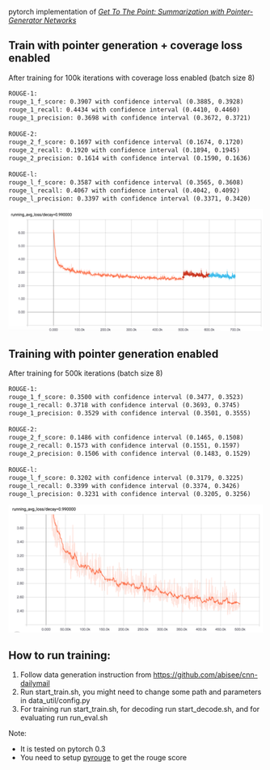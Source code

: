 pytorch implementation of *[Get To The Point: Summarization with Pointer-Generator Networks](https://arxiv.org/abs/1704.04368)*

Train with pointer generation + coverage loss enabled 
--------------------------------------------
After training for 100k iterations with coverage loss enabled (batch size 8)

```
ROUGE-1:
rouge_1_f_score: 0.3907 with confidence interval (0.3885, 0.3928)
rouge_1_recall: 0.4434 with confidence interval (0.4410, 0.4460)
rouge_1_precision: 0.3698 with confidence interval (0.3672, 0.3721)

ROUGE-2:
rouge_2_f_score: 0.1697 with confidence interval (0.1674, 0.1720)
rouge_2_recall: 0.1920 with confidence interval (0.1894, 0.1945)
rouge_2_precision: 0.1614 with confidence interval (0.1590, 0.1636)

ROUGE-l:
rouge_l_f_score: 0.3587 with confidence interval (0.3565, 0.3608)
rouge_l_recall: 0.4067 with confidence interval (0.4042, 0.4092)
rouge_l_precision: 0.3397 with confidence interval (0.3371, 0.3420)
```

![Alt text](learning_curve_coverage.png?raw=true "Learning Curve with coverage loss")

Training with pointer generation enabled
--------------------------------------------

After training for 500k iterations (batch size 8)

```
ROUGE-1:
rouge_1_f_score: 0.3500 with confidence interval (0.3477, 0.3523)
rouge_1_recall: 0.3718 with confidence interval (0.3693, 0.3745)
rouge_1_precision: 0.3529 with confidence interval (0.3501, 0.3555)

ROUGE-2:
rouge_2_f_score: 0.1486 with confidence interval (0.1465, 0.1508)
rouge_2_recall: 0.1573 with confidence interval (0.1551, 0.1597)
rouge_2_precision: 0.1506 with confidence interval (0.1483, 0.1529)

ROUGE-l:
rouge_l_f_score: 0.3202 with confidence interval (0.3179, 0.3225)
rouge_l_recall: 0.3399 with confidence interval (0.3374, 0.3426)
rouge_l_precision: 0.3231 with confidence interval (0.3205, 0.3256)
```
![Alt text](learning_curve.png?raw=true "Learning Curve with pointer generation")


How to run training:
--------------------------------------------
1) Follow data generation instruction from https://github.com/abisee/cnn-dailymail
2) Run start_train.sh, you might need to change some path and parameters in data_util/config.py
3) For training run start_train.sh, for decoding run start_decode.sh, and for evaluating run run_eval.sh

Note:
* It is tested on pytorch 0.3 
* You need to setup [pyrouge](https://github.com/andersjo/pyrouge) to get the rouge score



